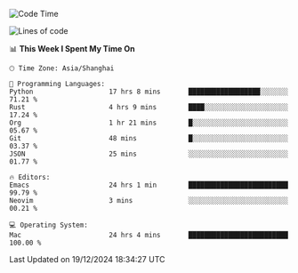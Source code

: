 <!--START_SECTION:waka-->
![Code Time](http://img.shields.io/badge/Code%20Time-2%2C389%20hrs%2019%20mins-blue)

![Lines of code](https://img.shields.io/badge/From%20Hello%20World%20I%27ve%20Written-309.8%20thousand%20lines%20of%20code-blue)

📊 **This Week I Spent My Time On** 

```text
🕑︎ Time Zone: Asia/Shanghai

💬 Programming Languages: 
Python                   17 hrs 8 mins       ██████████████████░░░░░░░   71.21 % 
Rust                     4 hrs 9 mins        ████░░░░░░░░░░░░░░░░░░░░░   17.24 % 
Org                      1 hr 21 mins        █░░░░░░░░░░░░░░░░░░░░░░░░   05.67 % 
Git                      48 mins             █░░░░░░░░░░░░░░░░░░░░░░░░   03.37 % 
JSON                     25 mins             ░░░░░░░░░░░░░░░░░░░░░░░░░   01.77 % 

🔥 Editors: 
Emacs                    24 hrs 1 min        █████████████████████████   99.79 % 
Neovim                   3 mins              ░░░░░░░░░░░░░░░░░░░░░░░░░   00.21 % 

💻 Operating System: 
Mac                      24 hrs 4 mins       █████████████████████████   100.00 % 
```


 Last Updated on 19/12/2024 18:34:27 UTC
<!--END_SECTION:waka-->
